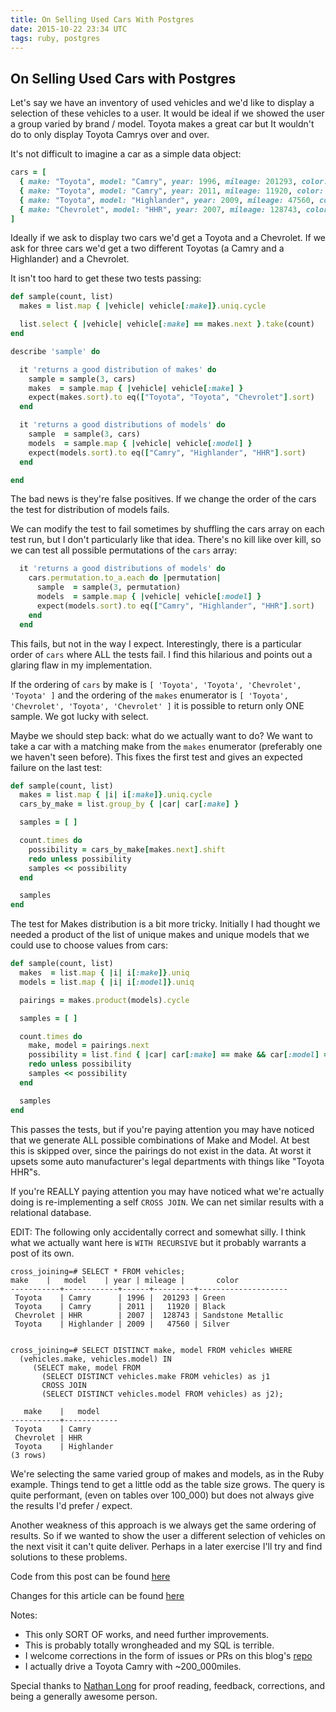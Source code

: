 ```yaml
---
title: On Selling Used Cars With Postgres
date: 2015-10-22 23:34 UTC
tags: ruby, postgres
---
```


## On Selling Used Cars with Postgres

Let's say we have an inventory of used vehicles and we'd like to
display a selection of these vehicles to a user. It would be
ideal if we showed the user a group varied by brand / model.
Toyota makes a great car but It wouldn't do to only display
Toyota Camrys over and over.

It's not difficult to imagine a car as a simple data object:

```ruby
cars = [
  { make: "Toyota", model: "Camry", year: 1996, mileage: 201293, color: "Green" },
  { make: "Toyota", model: "Camry", year: 2011, mileage: 11920, color: "Black" },
  { make: "Toyota", model: "Highlander", year: 2009, mileage: 47560, color: "Silver" },
  { make: "Chevrolet", model: "HHR", year: 2007, mileage: 128743, color: "Sandstone Metallic" }
]
```

Ideally if we ask to display two cars we'd get a Toyota
and a Chevrolet. If we ask for three cars we'd get a two different
Toyotas (a Camry and a Highlander) and a Chevrolet.

It isn't too hard to get these two tests passing:

```ruby
def sample(count, list)
  makes = list.map { |vehicle| vehicle[:make]}.uniq.cycle

  list.select { |vehicle| vehicle[:make] == makes.next }.take(count)
end

describe 'sample' do

  it 'returns a good distribution of makes' do
    sample = sample(3, cars)
    makes  = sample.map { |vehicle| vehicle[:make] }
    expect(makes.sort).to eq(["Toyota", "Toyota", "Chevrolet"].sort)
  end

  it 'returns a good distributions of models' do
    sample  = sample(3, cars)
    models  = sample.map { |vehicle| vehicle[:model] }
    expect(models.sort).to eq(["Camry", "Highlander", "HHR"].sort)
  end

end
```

The bad news is they're false positives. If we change the order of the cars
the test for distribution of models fails.

We can modify the test to fail sometimes by shuffling the cars array on each
test run, but I don't particularly like that idea. There's no kill like over
kill, so we can test all possible permutations of the `cars` array:

```ruby
  it 'returns a good distributions of models' do
    cars.permutation.to_a.each do |permutation|
      sample  = sample(3, permutation)
      models  = sample.map { |vehicle| vehicle[:model] }
      expect(models.sort).to eq(["Camry", "Highlander", "HHR"].sort)
    end
  end
```

This fails, but not in the way I expect. Interestingly, there is a particular
order of `cars` where ALL the tests fail. I find this hilarious and points out a
glaring flaw in my implementation.

If the ordering of `cars` by make is `[ 'Toyota', 'Toyota', 'Chevrolet', 'Toyota' ]`
and the ordering of the `makes` enumerator is `[ 'Toyota', 'Chevrolet', 'Toyota', 'Chevrolet' ]`
it is possible to return only ONE sample. We got lucky with select.

Maybe we should step back: what do we actually want to do?
We want to take a car with a matching make from the `makes` enumerator
(preferably one we haven't seen before). This fixes the first test and gives
an expected failure on the last test:


```ruby
def sample(count, list)
  makes = list.map { |i| i[:make]}.uniq.cycle
  cars_by_make = list.group_by { |car| car[:make] }

  samples = [ ]

  count.times do
    possibility = cars_by_make[makes.next].shift
    redo unless possibility
    samples << possibility
  end

  samples
end
```

The test for Makes distribution is a bit more tricky. Initially I had thought
we needed a product of the list of unique makes and unique models that we
could use to choose values from cars:

```ruby
def sample(count, list)
  makes  = list.map { |i| i[:make]}.uniq
  models = list.map { |i| i[:model]}.uniq

  pairings = makes.product(models).cycle

  samples = [ ]

  count.times do
    make, model = pairings.next
    possibility = list.find { |car| car[:make] == make && car[:model] == model }
    redo unless possibility
    samples << possibility
  end

  samples
end
```

This passes the tests, but if you're paying attention you may have
noticed that we generate ALL possible combinations of Make and Model.
At best this is skipped over, since the pairings do not exist in the
data. At worst it upsets some auto manufacturer's legal departments with
things like "Toyota HHR"s.

If you're REALLY paying attention you may have noticed what we're
actually doing is re-implementing a self `CROSS JOIN`. We can net
similar results with a relational database.

EDIT: The following only accidentally correct and somewhat silly. I think
what we actually want here is `WITH RECURSIVE` but it probably warrants
a post of its own.

```
cross_joining=# SELECT * FROM vehicles;                                                                                                                                                           make    |   model    | year | mileage |       color        
-----------+------------+------+---------+--------------------
 Toyota    | Camry      | 1996 |  201293 | Green
 Toyota    | Camry      | 2011 |   11920 | Black
 Chevrolet | HHR        | 2007 |  128743 | Sandstone Metallic
 Toyota    | Highlander | 2009 |   47560 | Silver


cross_joining=# SELECT DISTINCT make, model FROM vehicles WHERE
  (vehicles.make, vehicles.model) IN
     (SELECT make, model FROM
       (SELECT DISTINCT vehicles.make FROM vehicles) as j1
       CROSS JOIN
       (SELECT DISTINCT vehicles.model FROM vehicles) as j2);

   make    |   model
-----------+------------
 Toyota    | Camry
 Chevrolet | HHR
 Toyota    | Highlander
(3 rows)

```

We're selecting the same varied group of makes and models, as in the Ruby example.
Things tend to get a little odd as the table size grows. The query is quite performant,
(even on tables over 100_000) but does not always give the results I'd prefer / expect.

Another weakness of this approach is we always get the same ordering of results. So if
we wanted to show the user a different selection of vehicles on the next visit it can't
quite deliver. Perhaps in a later exercise I'll try and find solutions to these problems.

Code from this post can be found [here](https://gist.github.com/piisalie/c913bdbfcf9211d9f927)

Changes for this article can be found [here](https://github.com/piisalie/cannot_into_computers/commits/master/source/articles/2015-10-22-on-selling-used-cars-with-postgres.html.markdown)

Notes:

* This only SORT OF works, and need further improvements.
* This is probably totally wrongheaded and my SQL is terrible.
* I welcome corrections in the form of issues or PRs on this blog's [repo](https://github.com/piisalie/cannot_into_computers)
* I actually drive a Toyota Camry with ~200_000miles.


Special thanks to [Nathan Long](https://twitter.com/sleeplessgeek) for proof
reading, feedback, corrections, and being a generally awesome person.
